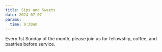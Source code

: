 ```yaml
---
title: Sips and Sweets
date: 2024-07-07
params:
  time: 9:30am
---
```

Every 1st Sunday of the month, please join us for fellowship, coffee, and pastries before service.

<!--more-->
